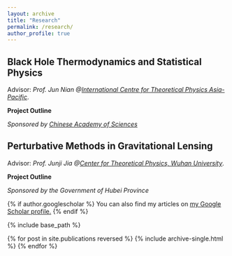 ```yaml
---
layout: archive
title: "Research"
permalink: /research/
author_profile: true
---
```


Black Hole Thermodynamics and Statistical Physics
------
Advisor: *Prof. Jun Nian @[International Centre for Theoretical Physics Asia-Pacific](https://ictp-ap.org/)*.

**Project Outline**

*Sponsored by [Chinese Academy of Sciences](https://english.cas.cn/)*


Perturbative Methods in Gravitational Lensing
------
Advisor: *Prof. Junji Jia @[Center for Theoretical Physics, Wuhan University](http://202.114.78.174/ctp/)*.

**Project Outline**

*Sponsored by the Government of Hubei Province*

{% if author.googlescholar %}
  You can also find my articles on <u><a href="{{author.googlescholar}}">my Google Scholar profile</a>.</u>
{% endif %}

{% include base_path %}

{% for post in site.publications reversed %}
  {% include archive-single.html %}
{% endfor %}
